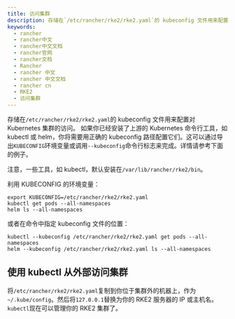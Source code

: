```yaml
---
title: 访问集群
description: 存储在`/etc/rancher/rke2/rke2.yaml`的 kubeconfig 文件用来配置对 Kubernetes 集群的访问。 如果你已经安装了上游的 Kubernetes 命令行工具，如 kubectl 或 helm，你将需要用正确的 kubeconfig 路径配置它们。这可以通过导出`KUBECONFIG`环境变量或调用`--kubeconfig`命令行标志来完成。详情请参考下面的例子。
keywords:
  - rancher
  - rancher中文
  - rancher中文文档
  - rancher官网
  - rancher文档
  - Rancher
  - rancher 中文
  - rancher 中文文档
  - rancher cn
  - RKE2
  - 访问集群
---
```



存储在`/etc/rancher/rke2/rke2.yaml`的 kubeconfig 文件用来配置对 Kubernetes 集群的访问。 如果你已经安装了上游的 Kubernetes 命令行工具，如 kubectl 或 helm，你将需要用正确的 kubeconfig 路径配置它们。这可以通过导出`KUBECONFIG`环境变量或调用`--kubeconfig`命令行标志来完成。详情请参考下面的例子。

注意，一些工具，如 kubectl，默认安装在`/var/lib/rancher/rke2/bin`。

利用 KUBECONFIG 的环境变量：

```
export KUBECONFIG=/etc/rancher/rke2/rke2.yaml
kubectl get pods --all-namespaces
helm ls --all-namespaces
```

或者在命令中指定 kubeconfig 文件的位置：

```
kubectl --kubeconfig /etc/rancher/rke2/rke2.yaml get pods --all-namespaces
helm --kubeconfig /etc/rancher/rke2/rke2.yaml ls --all-namespaces
```

## 使用 kubectl 从外部访问集群

将`/etc/rancher/rke2/rke2.yaml`复制到你位于集群外的机器上，作为`~/.kube/config`。然后将`127.0.0.1`替换为你的 RKE2 服务器的 IP 或主机名。`kubectl`现在可以管理你的 RKE2 集群了。
